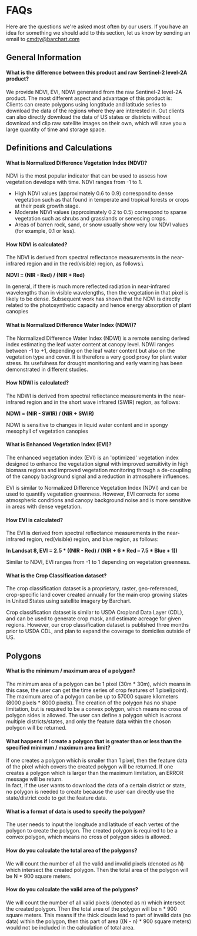 # FAQs 
Here are the questions we're asked most often by our users.  If you have an idea for something we should add to this section, let us know by sending an email to cmdty@barchart.com

## General Information

#### What is the difference between this product and raw Sentinel-2 level-2A product?
We provide NDVI, EVI, NDWI generated from the raw Sentinel-2 level-2A product. The most different aspect and advantage of this product is:\
Clients can create polygons using longtitude and latitude series to download the data of the regions where they are interested in. Out clients can also directly download the data of US states or districts without download and clip raw satellite images on their own, which will save you a large quantity of time and storage space.

## Definitions and Calculations

#### What is Normalized Difference Vegetation Index (NDVI)?
NDVI is the most popular indicator that can be used to assess how vegetation develops with time. NDVI ranges from -1 to 1.  
* High NDVI values (approximately 0.6 to 0.9) correspond to dense vegetation such as that found in temperate and tropical forests or crops at their peak growth stage.
* Moderate NDVI values (approximately 0.2 to 0.5) correspond to sparse vegetation such as shrubs and grasslands or senescing crops.
* Areas of barren rock, sand, or snow usually show very low NDVI values (for example, 0.1 or less).

#### How NDVI is calculated?
The NDVI is derived from spectral reflectance measurements in the near-infrared region and in the red(visible) region, as follows:\

**NDVI = (NIR - Red) / (NIR + Red)**

In general, if there is much more reflected radiation in near-infrared wavelengths than in visible wavelengths, then the vegetation in that pixel is likely to be dense. Subsequent work has shown that the NDVI is directly related to the photosynthetic capacity and hence energy absorption of plant canopies

#### What is Normalized Difference Water Index (NDWI)?
The Normalized Difference Water Index (NDWI) is a remote sensing derived index estimating the leaf water content at canopy level. NDWI ranges between -1 to +1, depending on the leaf water content but also on the vegetation type and cover.  It is therefore a very good proxy for plant water stress. Its usefulness for drought monitoring and early warning has been demonstrated in different studies.

#### How NDWI is calculated?
The NDWI is derived from spectral reflectance measurements in the near-infrared region and in the short wave infrared (SWIR)  region, as follows:

**NDWI = (NIR - SWIR) / (NIR + SWIR)**

NDWI is sensitive to changes in liquid water content and in spongy mesophyll of vegetation canopies

#### What is Enhanced Vegetation Index (EVI)?
The enhanced vegetation index (EVI) is an 'optimized' vegetation index designed to enhance the vegetation signal with improved sensitivity in high biomass regions and improved vegetation monitoring through a de-coupling of the canopy background signal and a reduction in atmosphere influences.

EVI is similar to Normalized Difference Vegetation Index (NDVI) and can be used to quantify vegetation greenness. However, EVI corrects for some atmospheric conditions and canopy background noise and is more sensitive in areas with dense vegetation.

#### How EVI is calculated?
The EVI is derived from spectral reflectance measurements in the near-infrared region,  red(visible) region, and blue region, as follows:

**In Landsat 8, EVI = 2.5 * ((NIR - Red) / (NIR + 6 * Red – 7.5 * Blue + 1))**

Similar to NDVI, EVI ranges from -1 to 1 depending on vegetation greenness.

#### What is the Crop Classification dataset?
The crop classification dataset is a proprietary, raster, geo-referenced, crop-specific land cover created annually for the main crop growing states in United States using satellite imagery by Barchart.

Crop classification dataset is similar to USDA Cropland Data Layer (CDL), and can be used to generate crop mask, and estimate acreage for given regions.
However, our crop classification dataset is published three months prior to USDA CDL, and plan to expand the coverage to domiciles outside of US.

## Polygons

#### What is the minimum / maximum area of a polygon?
The minimum area of a polygon can be 1 pixel (30m * 30m), which means in this case, the user can get the time series of crop features of 1 pixel(point).\
The maximum area of a polygon can be up to 57000 square kilometers (8000 pixels * 8000 pixels). The creation of the polygon has no shape limitation, but is required to be a convex polygon, which means no cross of polygon sides is allowed. The user can define a polygon which is across multiple districts/states, and only the feature data within the choson polygon will be returned.

#### What happens if I create a polygon that is greater than or less than the specified minimum / maximum area limit?
If one creates a polygon which is smaller than 1 pixel, then the feature data of the pixel which covers the created polygon will be returned.
If one creates a polygon which is larger than the maximum limitation, an ERROR message will be return.\
In fact, if the user wants to download the data of a certain district or state, no polygon is needed to create because the user can directly use the state/district code to get the feature data.

#### What is a format of data is used to specify the polygon?
The user needs to input the longitude and latitude of each vertex of the polygon to create the polygon. The created polygon is required to be a convex polygon, which means no cross of polygon sides is allowed.

#### How do you calculate the total area of the polygons?
We will count the number of all the valid and invalid pixels (denoted as N) which intersect the created polygon. Then the total area of the polygon will be N * 900 square meters.

#### How do you calculate the valid area of the polygons?
We will count the number of all valid pixels (denoted as n) which intersect the created polygon. Then the total area of the polygon will be n * 900 square meters. This means if the thick clouds lead to part of invalid data (no data) within the polygon, then this part of area ((N - n) * 900 square meters) would not be included in the calculation of total area.





